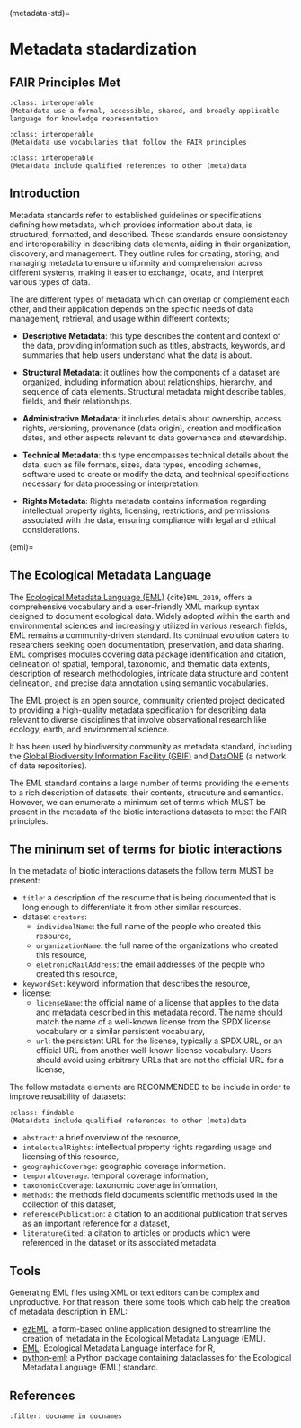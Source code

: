 (metadata-std)=
# Metadata stadardization

## FAIR Principles Met

```{admonition} FAIR PRINCIPLE I1
:class: interoperable
(Meta)data use a formal, accessible, shared, and broadly applicable language for knowledge representation
```

```{admonition} FAIR PRINCIPLE I2
:class: interoperable
(Meta)data use vocabularies that follow the FAIR principles
```

```{admonition} FAIR PRINCIPLE I3
:class: interoperable
(Meta)data include qualified references to other (meta)data
```

## Introduction

Metadata standards refer to established guidelines or specifications defining how metadata, which provides information about data, is structured, formatted, and described. These standards ensure consistency and interoperability in describing data elements, aiding in their organization, discovery, and management. They outline rules for creating, storing, and managing metadata to ensure uniformity and comprehension across different systems, making it easier to exchange, locate, and interpret various types of data.

The are different types of metadata which can overlap or complement each other, and their application depends on the specific needs of data management, retrieval, and usage within different contexts;

- **Descriptive Metadata**: this type describes the content and context of the data, providing information such as titles, abstracts, keywords, and summaries that help users understand what the data is about.

- **Structural Metadata**: it outlines how the components of a dataset are organized, including information about relationships, hierarchy, and sequence of data elements. Structural metadata might describe tables, fields, and their relationships.

- **Administrative Metadata**: it includes details about ownership, access rights, versioning, provenance (data origin), creation and modification dates, and other aspects relevant to data governance and stewardship.

- **Technical Metadata**: this type encompasses technical details about the data, such as file formats, sizes, data types, encoding schemes, software used to create or modify the data, and technical specifications necessary for data processing or interpretation.

- **Rights Metadata**: Rights metadata contains information regarding intellectual property rights, licensing, restrictions, and permissions associated with the data, ensuring compliance with legal and ethical considerations.

(eml)=
## The Ecological Metadata Language

The [Ecological Metadata Language (EML)](https://eml.ecoinformatics.org/) {cite}`EML_2019`, offers a comprehensive vocabulary and a user-friendly XML markup syntax designed to document ecological data. Widely adopted within the earth and environmental sciences and increasingly utilized in various research fields, EML remains a community-driven standard. Its continual evolution caters to researchers seeking open documentation, preservation, and data sharing. EML comprises modules covering data package identification and citation, delineation of spatial, temporal, taxonomic, and thematic data extents, description of research methodologies, intricate data structure and content delineation, and precise data annotation using semantic vocabularies.

The EML project is an open source, community oriented project dedicated to providing a high-quality metadata specification for describing data relevant to diverse disciplines that involve observational research like ecology, earth, and environmental science.

It has been used by biodiversity community as metadata standard, including the [Global Biodiversity Information Facility (GBIF)](https://gbif.org) and [DataONE](https://dataone.org) (a network of data repositories).

The EML standard contains a large number of terms providing the elements to a rich description of datasets, their contents, strucuture and semantics. However, we can enumerate a minimum set of terms which MUST be present in the metadata of the biotic interactions datasets to meet the FAIR principles.

## The mininum set of terms for biotic interactions

In the metadata of biotic interactions datasets the follow term MUST be present:

- `title`: a description of the resource that is being documented that is long enough to differentiate it from other similar resources.
- dataset `creators`:
    - `individualName`: the full name of the people who created this resource,
    - `organizationName`: the full name of the organizations who created this resource,
    - `eletronicMailAddress`: the email addresses of the people who created this resource,
-  `keywordSet`: keyword information that describes the resource,
- license:
    - `licenseName`: the official name of a license that applies to the data and metadata described in this metadata record. The name should match the name of a well-known license from the SPDX license vocabulary or a similar persistent vocabulary,
    - `url`: the persistent URL for the license, typically a SPDX URL, or an official URL from another well-known license vocabulary.  Users should avoid using arbitrary URLs that are not the official URL for a license,

The follow metadata elements are RECOMMENDED to be include in order to improve reusability of datasets:

```{admonition} FAIR PRINCIPLE F2
:class: findable
(Meta)data include qualified references to other (meta)data
```

- `abstract`: a brief overview of the resource,
- `intelectualRights`: intellectual property rights regarding usage and licensing of this resource,
- `geographicCoverage`: geographic coverage information.
- `temporalCoverage`: temporal coverage information,
- `taxonomicCoverage`: taxonomic coverage information,
- `methods`: the methods field documents scientific methods used in the collection of this dataset,
- `referencePublication`: a citation to an additional publication that serves as an important reference for a dataset,
- `literatureCited`: a citation to articles or products which were referenced in the dataset or its associated metadata.

## Tools

Generating EML files using XML or text editors can be complex and unproductive. For that reason, there some tools which cab help the creation of metadata description in EML:

- [ezEML](https://ezeml.edirepository.org/eml/about): a form-based online application designed to streamline the creation of metadata in the Ecological Metadata Language (EML).
- [EML](https://github.com/ropensci/eml): Ecological Metadata Language interface for R,
- [python-eml](https://github.com/pieterprovoost/python-eml): a Python package containing dataclasses for the Ecological Metadata Language (EML) standard.

## References

```{bibliography}
:filter: docname in docnames
```

